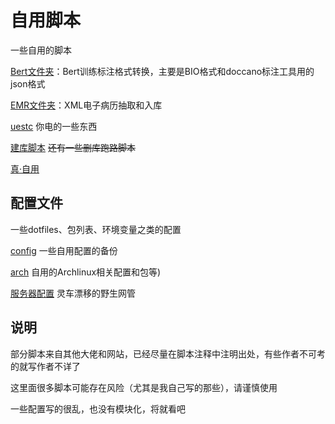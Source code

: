 # 自用脚本

一些自用的脚本

[Bert文件夹](Bert)：Bert训练标注格式转换，主要是BIO格式和doccano标注工具用的json格式

[EMR文件夹](EMR)：XML电子病历抽取和入库

[uestc](uestc) 你电的一些东西

[建库脚本](CreateDatabase) ~~还有一些删库跑路脚本~~

[真·自用](my_scripts)

## 配置文件

一些dotfiles、包列表、环境变量之类的配置

[config](config) 一些自用配置的备份

[arch](arch) 自用的Archlinux相关配置和包等)

[服务器配置](Server) 灵车漂移的野生网管

## 说明

部分脚本来自其他大佬和网站，已经尽量在脚本注释中注明出处，有些作者不可考的就写作者不详了

这里面很多脚本可能存在风险（尤其是我自己写的那些），请谨慎使用

一些配置写的很乱，也没有模块化，将就看吧
